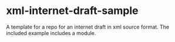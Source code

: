# xml-internet-draft-sample
A template for a repo for an internet draft in xml source format.  The included example includes a module.
